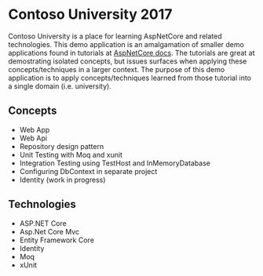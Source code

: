 # Contoso University 2017
Contoso University is a place for learning AspNetCore and related technologies.  This demo application is an amalgamation of smaller demo applications found in tutorials at [AspNetCore docs](https://docs.microsoft.com/en-us/aspnet/core/).  The tutorials are great at demostrating isolated concepts, but issues surfaces when applying these concepts/techniques in a larger context.  The purpose of this demo application is to apply concepts/techniques learned from those tutorial into a single domain (i.e. university).

## Concepts
- Web App
- Web Api
- Repository design pattern
- Unit Testing with Moq and xunit
- Integration Testing using TestHost and InMemoryDatabase
- Configuring DbContext in separate project
- Identity (work in progress)

## Technologies
- ASP.NET Core
- Asp.Net Core Mvc
- Entity Framework Core
- Identity
- Moq
- xUnit

